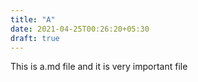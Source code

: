 ```yaml
---
title: "A"
date: 2021-04-25T00:26:20+05:30
draft: true
---
```


This is a.md file and it is very important file